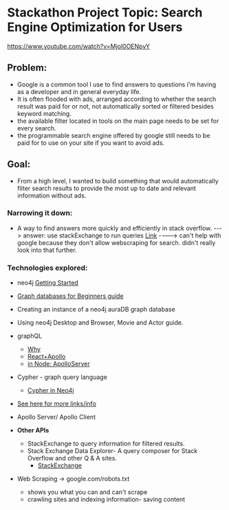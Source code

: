 # Stackathon Project Topic: Search Engine Optimization for Users

https://www.youtube.com/watch?v=Mjol0OENpvY

## Problem:

- Google is a common tool I use to find answers to questions i'm having as a developer and in general everyday life.
- It is often flooded with ads, arranged according to whether the search result was paid for or not, not automatically sorted or filtered besides keyword matching.
- the available filter located in tools on the main page needs to be set for every search.
- the programmable search engine offered by google still needs to be paid for to use on your site if you want to avoid ads.

## Goal:

- From a high level, I wanted to build something that would automatically filter search results to provide the most up to date and relevant information without ads.

### Narrowing it down:

- A way to find answers more quickly and efficiently in stack overflow.
  ---> answer: use stackExchange to run queries [Link](https://data.stackexchange.com/stackoverflow/queries)
  ----> can't help with google because they don't allow webscraping for search. didn't really look into that further.

### Technologies explored:

- neo4j [Getting Started](https://neo4j.com/docs/getting-started/4.4/)
- [Graph databases for Beginners guide](https://neo4j.com/developer/graph-database/)
- Creating an instance of a neo4j auraDB graph database
- Using neo4j Desktop and Browser, Movie and Actor guide.

- graphQL
  - [Why](https://www.howtographql.com/basics/1-graphql-is-the-better-rest/)
  - [React+Apollo](./GraphQL.md)
  - [in Node: ApolloServer](./hackernews-tutorial/README.md)
- Cypher - graph query language
  - [Cypher in Neo4j](https://neo4j.com/docs/getting-started/4.4/cypher-intro/patterns/#cypher-intro-patterns)
- [See here for more links/info]('./GraphQL.md')
- Apollo Server/ Apollo Client
- **Other APIs**
  - StackExchange to query information for filtered results.
  - Stack Exchange Data Explorer- A query composer for Stack Overflow and other Q & A sites.
    - [StackExchange](https://data.stackexchange.com/)
- Web Scraping
  -> google.com/robots.txt
  - shows you what you can and can't scrape
  - crawling sites and indexing information- saving content
